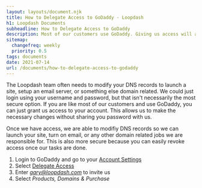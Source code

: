 ```yaml
---
layout: layouts/document.njk
title: How to Delegate Access to GoDaddy - Loopdash
h1: Loopdash Documents
subheadline: How to Delegate Access to GoDaddy
description: Most of our customers use GoDaddy. Giving us access will allow us to add the appropriate DNS records without sharing your password.
sitemap:
  changefreq: weekly
  priority: 0.5
tags: documents
date: 2021-07-14
url: /documents/how-to-delegate-access-to-godaddy
---
```

The Loopdash team often needs to modify your DNS records to launch a site, setup an email server, or something else domain related. We could just login using your username and password, but that isn't necessarily the most secure option. If you are like most of our customers and use GoDaddy, you can just grant us access to your account. This allows us to make the necessary changes without sharing you password with us.

Once we have access, we are able to modifiy DNS records so we can launch your site, turn on email, or any other domain related jobs we are responsible for. This is also more secure because you can easily revoke access once our tasks are done.

1. Login to GoDaddy and go to your [Account Settings](https://account.godaddy.com/)
2. Select [Delegate Access](https://account.godaddy.com/access)
3. Enter *gary@loopdash.com* to invite us
4. Select *Products, Domains & Purchase*
